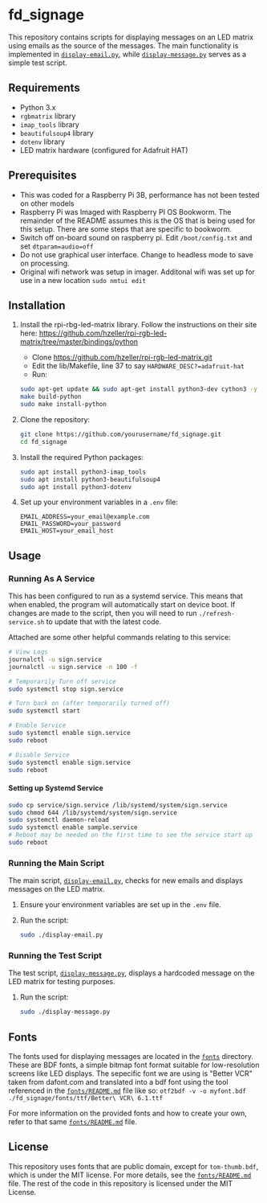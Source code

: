 # fd_signage

This repository contains scripts for displaying messages on an LED matrix using emails as the source of the messages. The main functionality is implemented in [`display-email.py`](display-email.py), while [`display-message.py`](display-message.py) serves as a simple test script.

## Requirements

- Python 3.x
- `rgbmatrix` library
- `imap_tools` library
- `beautifulsoup4` library
- `dotenv` library
- LED matrix hardware (configured for Adafruit HAT)

## Prerequisites
- This was coded for a Raspberry Pi 3B, performance has not been tested on other models
- Raspberry Pi was Imaged with Raspberry PI OS Bookworm. The remainder of the README assumes this is the OS that is being used for this setup. There are some steps that are specific to bookworm.
- Switch off on-board sound on raspberry pi. Edit `/boot/config.txt` and set `dtparam=audio=off`
- Do not use graphical user interface. Change to headless mode to save on processing.
- Original wifi network was setup in imager. Additonal wifi was set up for use in a new location `sudo nmtui edit`

## Installation

1. Install the rpi-rbg-led-matrix library.
    Follow the instructions on their site here: https://github.com/hzeller/rpi-rgb-led-matrix/tree/master/bindings/python
    - Clone https://github.com/hzeller/rpi-rgb-led-matrix.git
    - Edit the lib/Makefile, line 37 to say `HARDWARE_DESC?=adafruit-hat`
    - Run:
    ```sh
    sudo apt-get update && sudo apt-get install python3-dev cython3 -y
    make build-python 
    sudo make install-python 
    ```

2. Clone the repository:
    ```sh
    git clone https://github.com/yourusername/fd_signage.git
    cd fd_signage
    ```

3. Install the required Python packages:
    ```sh
    sudo apt install python3-imap_tools
    sudo apt install python3-beautifulsoup4
    sudo apt install python3-dotenv
    ```

4. Set up your environment variables in a `.env` file:
    ```env
    EMAIL_ADDRESS=your_email@example.com
    EMAIL_PASSWORD=your_password
    EMAIL_HOST=your_email_host
    ```

## Usage

### Running As A Service

This has been configured to run as a systemd service. This means that when enabled, the program will automatically start on device boot. If changes are made to the script, then you will need to run `./refresh-service.sh` to update that with the latest code.

Attached are some other helpful commands relating to this service:

```sh
# View Logs
journalctl -u sign.service
journalctl -u sign.service -n 100 -f

# Temporarily Turn off service
sudo systemctl stop sign.service

# Turn back on (after temporarily turned off)
sudo systemctl start

# Enable Service
sudo systemctl enable sign.service
sudo reboot

# Disable Service
sudo systemctl enable sign.service
sudo reboot
```

#### Setting up Systemd Service

```sh
sudo cp service/sign.service /lib/systemd/system/sign.service
sudo chmod 644 /lib/systemd/system/sign.service
sudo systemctl daemon-reload
sudo systemctl enable sample.service
# Reboot may be needed on the first time to see the service start up
sudo reboot
```

### Running the Main Script

The main script, [`display-email.py`](display-email.py), checks for new emails and displays messages on the LED matrix.

1. Ensure your environment variables are set up in the `.env` file.
2. Run the script:

    ```sh
    sudo ./display-email.py
    ```

### Running the Test Script

The test script, [`display-message.py`](display-message.py), displays a hardcoded message on the LED matrix for testing purposes.

1. Run the script:

    ```sh
    sudo ./display-message.py
    ```

## Fonts

The fonts used for displaying messages are located in the [`fonts`](fonts) directory. These are BDF fonts, a simple bitmap font format suitable for low-resolution screens like LED displays. The sepecific font we are using is "Better VCR" taken from dafont.com and translated into a bdf font using the tool referenced in the [`fonts/README.md`](fonts/README.md) file like so:
`otf2bdf -v -o myfont.bdf ./fd_signage/fonts/ttf/Better\ VCR\ 6.1.ttf`

For more information on the provided fonts and how to create your own, refer to that same [`fonts/README.md`](fonts/README.md) file.

## License

This repository uses fonts that are public domain, except for `tom-thumb.bdf`, which is under the MIT license. For more details, see the [`fonts/README.md`](fonts/README.md) file. The rest of the code in this repository is licensed under the MIT License.

